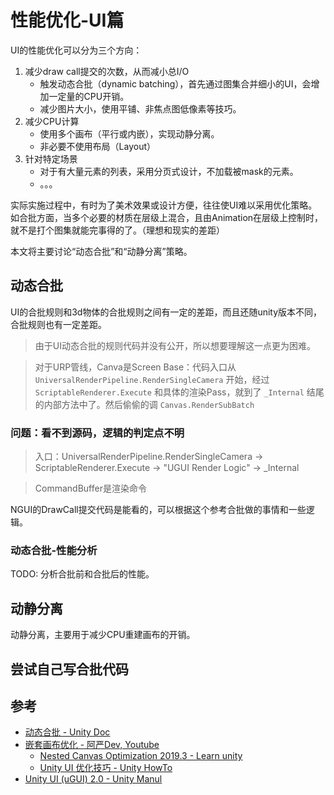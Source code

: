 # 性能优化-UI篇

UI的性能优化可以分为三个方向：
1. 减少draw call提交的次数，从而减小总I/O
    - 触发动态合批（dynamic batching），首先通过图集合并细小的UI，会增加一定量的CPU开销。
    - 减少图片大小，使用平铺、非焦点图低像素等技巧。
2. 减少CPU计算
    - 使用多个画布（平行或内嵌），实现动静分离。
    - 非必要不使用布局（Layout）
3. 针对特定场景
    - 对于有大量元素的列表，采用分页式设计，不加载被mask的元素。
    - 。。。

实际实施过程中，有时为了美术效果或设计方便，往往使UI难以采用优化策略。如合批方面，当多个必要的材质在层级上混合，且由Animation在层级上控制时，就不是打个图集就能完事得的了。（理想和现实的差距）

本文将主要讨论“动态合批”和“动静分离”策略。

## 动态合批

UI的合批规则和3d物体的合批规则之间有一定的差距，而且还随unity版本不同，合批规则也有一定差距。
> 由于UI动态合批的规则代码并没有公开，所以想要理解这一点更为困难。

> 对于URP管线，Canva是Screen Base：代码入口从 `UniversalRenderPipeline.RenderSingleCamera` 开始，经过 `ScriptableRenderer.Execute` 和具体的渲染Pass，就到了 `_Internal` 结尾的内部方法中了。然后偷偷的调 `Canvas.RenderSubBatch`


### 问题：看不到源码，逻辑的判定点不明

> 入口：UniversalRenderPipeline.RenderSingleCamera -> ScriptableRenderer.Execute -> "UGUI Render Logic" -> _Internal

> CommandBuffer是渲染命令

NGUI的DrawCall提交代码是能看的，可以根据这个参考合批做的事情和一些逻辑。

### 动态合批-性能分析

TODO: 分析合批前和合批后的性能。


## 动静分离

动静分离，主要用于减少CPU重建画布的开销。


## 尝试自己写合批代码


## 参考
- [动态合批 - Unity Doc](https://docs.unity3d.com/2021.3/Documentation/Manual/dynamic-batching.html)
- [嵌套画布优化 - 阿严Dev, Youtube](https://www.youtube.com/watch?v=D3m_pfJ1nwQ)
    - [Nested Canvas Optimization 2019.3 - Learn unity](https://learn.unity.com/tutorial/nested-canvas-optimization-2019-3#)
    - [Unity UI 优化技巧 - Unity HowTo](https://unity.com/cn/how-to/unity-ui-optimization-tips)
- [Unity UI (uGUI) 2.0 - Unity Manul](https://docs.unity3d.com/Packages/com.unity.ugui@2.0/manual/index.html)